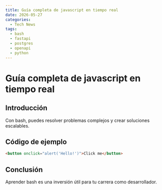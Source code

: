 ```yaml
---
title: Guía completa de javascript en tiempo real
date: 2026-05-27
categories:
  - Tech News
tags:
  - bash
  - fastapi
  - postgres
  - openapi
  - python
---
```


# Guía completa de javascript en tiempo real

## Introducción

Con bash, puedes resolver problemas complejos y crear soluciones escalables.

## Código de ejemplo

```html
<button onclick="alert('Hello!')">Click me</button>
```

## Conclusión

Aprender bash es una inversión útil para tu carrera como desarrollador.